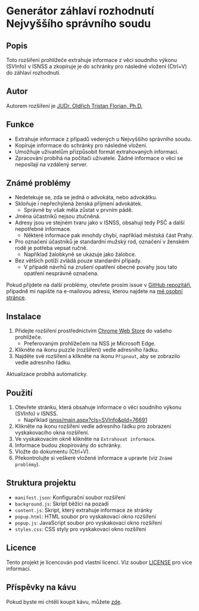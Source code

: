 # Generátor záhlaví rozhodnutí Nejvyššího správního soudu

## Popis

Toto rozšíření prohlížeče extrahuje informace z věcí soudního výkonu (SVInfo) v ISNSS a zkopíruje je do schránky pro následné vložení (Ctrl+V) do záhlaví rozhodnutí.

## Autor

Autorem rozšíření je [JUDr. Oldřich Tristan Florian, Ph.D.](https://otflorian.com)

## Funkce

- Extrahuje informace z případů vedených u Nejvyššího správního soudu.
- Kopíruje informace do schránky pro následné vložení.
- Umožňuje uživatelům přizpůsobit formát extrahovaných informací.
- Zpracování probíhá na počítači uživatele. Žádné informace o věci se neposílají na vzdálený server.

## Známé problémy

- Nedetekuje se, zda se jedná o advokáta, nebo advokátku.
- Skloňuje i nepřechýlená ženská příjmení advokátek.
  - Správně by však měla zůstat v prvním pádě.
- Jména účastníků nejsou ztučněná.
- Adresy jsou ve stejném tvaru jako v ISNSS, obsahují tedy PSČ a další nepotřebné informace.
  - Některé informace pak mnohdy chybí, například městská část Prahy.
- Pro označení účastníků je standardní mužský rod, označení v ženském rodě je potřeba vepsat ručně.
  - Například žalobkyně se ukazuje jako žalobce.
- Bez větších potíží zvládá pouze standardní případy.
  - V případě návrhů na zrušení opatření obecné povahy jsou tato opatření nesprávně označena.

Pokud přijdete na další problémy, otevřete prosím issue v [GitHub repozitáři](https://github.com/OTFlorian/isnss-extractor/issues), případně mi napište na e-mailovou adresu, kterou najdete na [mé osobní stránce](https://otflorian.com).

## Instalace

1. Přidejte rozšíření prostřednictvím [Chrome Web Store](https://chromewebstore.google.com/detail/nobghfommjhpmomgocbimojglpccmech) do vašeho prohlížeče.
    - Preferovaným prohlížečem na NSS je Microsoft Edge.
2. Klikněte na ikonu puzzle (rozšíření) vedle adresního řádku.
3. Najděte své rozšíření a klikněte na ikonu `Připnout`, aby se zobrazilo vedle adresního řádku.

Aktualizace probíhá automaticky.

## Použití

1. Otevřete stránku, která obsahuje informace o věci soudního výkonu (SVInfo) v ISNSS.
    - Například [isnss/main.aspx?cls=SVInfo&pId=76691](http://isnss/main.aspx?cls=SVInfo&pId=76691)
2. Klikněte na ikonu rozšíření vedle adresního řádku pro zobrazení vyskakovacího okna rozšíření.
3. Ve vyskakovacím okně klikněte na `Extrahovat informace`.
4. Informace budou zkopírovány do schránky.
5. Vložte do dokumentu (Ctrl+V).
6. Překontrolujte si veškeré vložené informace a upravte (viz `Známé problémy`).

## Struktura projektu

- `manifest.json`: Konfigurační soubor rozšíření
- `background.js`: Skript běžící na pozadí
- `content.js`: Skript, který extrahuje informace ze stránky
- `popup.html`: HTML soubor pro vyskakovací okno rozšíření
- `popup.js`: JavaScript soubor pro vyskakovací okno rozšíření
- `styles.css`: CSS styly pro vyskakovací okno rozšíření

## Licence
Tento projekt je licencován pod vlastní licencí. Viz soubor [LICENSE](./LICENSE) pro více informací.

## Příspěvky na kávu
Pokud byste mi chtěli koupit kávu, můžete [zde](https://buymeacoffee.com/otflorian).
